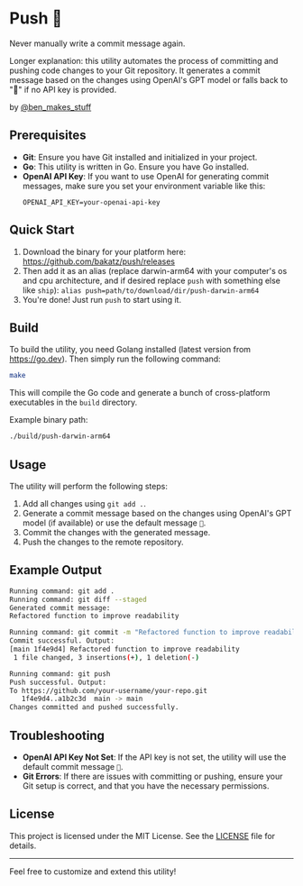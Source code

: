 # Push 🚀

Never manually write a commit message again.

Longer explanation: this utility automates the process of committing and pushing code changes to your Git repository. It generates a commit message based on the changes using OpenAI's GPT model or falls back to "🚀" if no API key is provided.

by [@ben_makes_stuff](https://x.com/ben_makes_stuff)

## Prerequisites

- **Git**: Ensure you have Git installed and initialized in your project.
- **Go**: This utility is written in Go. Ensure you have Go installed.
- **OpenAI API Key**: If you want to use OpenAI for generating commit messages, make sure you set your environment variable like this:
  ```
  OPENAI_API_KEY=your-openai-api-key
  ```

## Quick Start

1. Download the binary for your platform here: https://github.com/bakatz/push/releases
1. Then add it as an alias (replace darwin-arm64 with your computer's os and cpu architecture, and if desired replace `push` with something else like `ship`): `alias push=path/to/download/dir/push-darwin-arm64`
1. You're done! Just run `push` to start using it.

## Build

To build the utility, you need Golang installed (latest version from https://go.dev). Then simply run the following command:

```bash
make
```

This will compile the Go code and generate a bunch of cross-platform executables in the `build` directory.

Example binary path:
```bash
./build/push-darwin-arm64
```

## Usage

The utility will perform the following steps:
1. Add all changes using `git add .`.
2. Generate a commit message based on the changes using OpenAI's GPT model (if available) or use the default message `🚀`.
3. Commit the changes with the generated message.
4. Push the changes to the remote repository.

## Example Output

```bash
Running command: git add .
Running command: git diff --staged
Generated commit message:
Refactored function to improve readability

Running command: git commit -m "Refactored function to improve readability"
Commit successful. Output:
[main 1f4e9d4] Refactored function to improve readability
 1 file changed, 3 insertions(+), 1 deletion(-)

Running command: git push
Push successful. Output:
To https://github.com/your-username/your-repo.git
   1f4e9d4..a1b2c3d  main -> main
Changes committed and pushed successfully.
```

## Troubleshooting

- **OpenAI API Key Not Set**: If the API key is not set, the utility will use the default commit message `🚀`.
- **Git Errors**: If there are issues with committing or pushing, ensure your Git setup is correct, and that you have the necessary permissions.

## License

This project is licensed under the MIT License. See the [LICENSE](LICENSE) file for details.

---

Feel free to customize and extend this utility!
